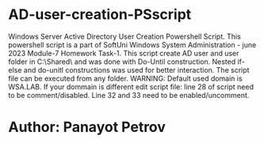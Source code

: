 # AD-user-creation-PSscript
Windows Server Active Directory User Creation Powershell Script.
This powershell script is a part of SoftUni Windows System Administration - june 2023 Module-7 Homework Task-1.
This script create AD user and user folder in C:\Shared\ and was done with Do-Until construction. 
Nested if-else and do-unitl constructions was used for better interaction.
The script file can be executed from any folder. 
WARNING: Default used domain is WSA.LAB. If your dommain is different edit script file: 
line 28 of script need to be comment/disabled. Line 32 and 33 need to be enabled/uncomment.
# Author: Panayot Petrov
